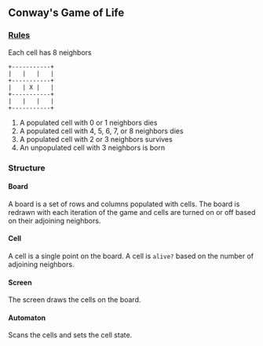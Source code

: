 ## Conway's Game of Life

### [Rules](http://www.bitstorm.org/gameoflife/)

Each cell has 8 neighbors

    +-----------+
    |   |   |   |
    +-----------+
    |   | X |   |
    +-----------+
    |   |   |   |
    +-----------+

1. A populated cell with 0 or 1 neighbors dies
1. A populated cell with 4, 5, 6, 7, or 8 neighbors dies
1. A populated cell with 2 or 3 neighbors survives
1. An unpopulated cell with 3 neighbors is born

### Structure

#### Board

A board is a set of rows and columns populated with cells.
The board is redrawn with each iteration of the game and cells are turned on or off based on their adjoining neighbors.

#### Cell

A cell is a single point on the board.
A cell is `alive?` based on the number of adjoining neighbors.

#### Screen

The screen draws the cells on the board.

#### Automaton

Scans the cells and sets the cell state.
